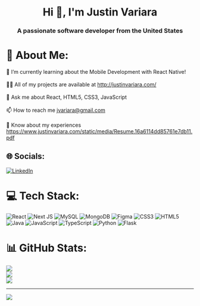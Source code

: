 <h1 align="center">Hi 👋, I'm Justin Variara</h1>
<h3 align="center">A passionate software developer from the United States</h3>

# 💫 About Me:
🌱 I’m currently learning about the Mobile Development with React Native!<br><br>👨‍💻 All of my projects are available at http://justinvariara.com/<br><br>💬 Ask me about React, HTML5, CSS3, JavaScript<br><br>📫 How to reach me jvariara@gmail.com<br><br>📄 Know about my experiences https://www.justinvariara.com/static/media/Resume.16a6114dd85761e7db11.pdf


## 🌐 Socials:
[![LinkedIn](https://img.shields.io/badge/LinkedIn-%230077B5.svg?logo=linkedin&logoColor=white)](https://www.linkedin.com/in/justinvariara/) 

# 💻 Tech Stack:
![React](https://img.shields.io/badge/react-%2320232a.svg?style=for-the-badge&logo=react&logoColor=%2361DAFB) ![Next JS](https://img.shields.io/badge/Next-black?style=for-the-badge&logo=next.js&logoColor=white) ![MySQL](https://img.shields.io/badge/mysql-%2300f.svg?style=for-the-badge&logo=mysql&logoColor=white) ![MongoDB](https://img.shields.io/badge/MongoDB-%234ea94b.svg?style=for-the-badge&logo=mongodb&logoColor=white) 	![Figma](https://img.shields.io/badge/figma-%23F24E1E.svg?style=for-the-badge&logo=figma&logoColor=white) ![CSS3](https://img.shields.io/badge/css3-%231572B6.svg?style=for-the-badge&logo=css3&logoColor=white) ![HTML5](https://img.shields.io/badge/html5-%23E34F26.svg?style=for-the-badge&logo=html5&logoColor=white) ![Java](https://img.shields.io/badge/java-%23ED8B00.svg?style=for-the-badge&logo=java&logoColor=white) ![JavaScript](https://img.shields.io/badge/javascript-%23323330.svg?style=for-the-badge&logo=javascript&logoColor=%23F7DF1E) ![TypeScript](https://img.shields.io/badge/typescript-%23007ACC.svg?style=for-the-badge&logo=typescript&logoColor=white) ![Python](https://img.shields.io/badge/python-3670A0?style=for-the-badge&logo=python&logoColor=ffdd54) ![Flask](https://img.shields.io/badge/flask-%23000.svg?style=for-the-badge&logo=flask&logoColor=white)
# 📊 GitHub Stats:
![](https://github-readme-stats.vercel.app/api?username=jvariara&theme=dark&hide_border=false&include_all_commits=false&count_private=false)<br/>
![](https://github-readme-streak-stats.herokuapp.com/?user=jvariara&theme=dark&hide_border=false)<br/>
![](https://github-readme-stats.vercel.app/api/top-langs/?username=jvariara&theme=dark&hide_border=false&include_all_commits=false&count_private=false&layout=compact)

---
[![](https://visitcount.itsvg.in/api?id=jvariara&icon=0&color=0)](https://visitcount.itsvg.in)

<!-- Proudly created with GPRM ( https://gprm.itsvg.in ) -->
